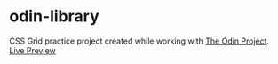 # odin-library
CSS Grid practice project created while working with [The Odin Project](https://www.theodinproject.com/).  
[Live Preview](https://rafallyczek.github.io/odin-library/)
